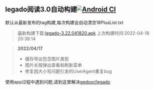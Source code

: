 ## legado阅读3.0自动构建[![Android CI](https://github.com/10bits/gedoor-Build/workflows/Android%20CI/badge.svg)](https://github.com/10bits/gedoor-Build/actions)

默认从最新发布的tag构建,每次构建会自动清空18PlusList.txt

> 最新构建下载:[legado-3.22.041820.apk](https://github.com/imgblz/gedoor-Build/releases/download/legado-3.22.041820/legado-3.22.041820.apk) 上次构建时间:2022-04-18 20:38:14
<!--start-->
> **2022/04/17**
> 
> * 缓存导出包含图片类型
> * 图片长按弹出查看和刷新菜单
> * 修复因大小写问题引发的UserAgent重复bug
<!--end-->
  
使用app过程中遇到问题,请到这里解决[gedoor/legado](https://github.com/gedoor/legado/issues)

